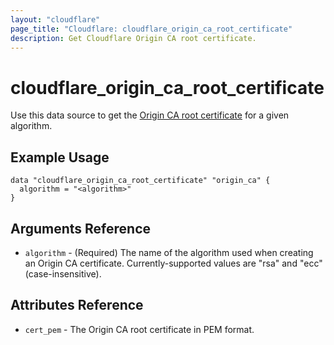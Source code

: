 ```yaml
---
layout: "cloudflare"
page_title: "Cloudflare: cloudflare_origin_ca_root_certificate"
description: Get Cloudflare Origin CA root certificate.
---
```


# cloudflare_origin_ca_root_certificate

Use this data source to get the [Origin CA root certificate][1] for a given algorithm.

## Example Usage

```hcl
data "cloudflare_origin_ca_root_certificate" "origin_ca" {
  algorithm = "<algorithm>"
}
```

## Arguments Reference

- `algorithm` - (Required) The name of the algorithm used when creating an Origin CA certificate. Currently-supported values are "rsa" and "ecc" (case-insensitive).

## Attributes Reference

- `cert_pem` - The Origin CA root certificate in PEM format.

[1]: https://developers.cloudflare.com/ssl/origin-configuration/origin-ca#4-required-for-some-add-cloudflare-origin-ca-root-certificates
